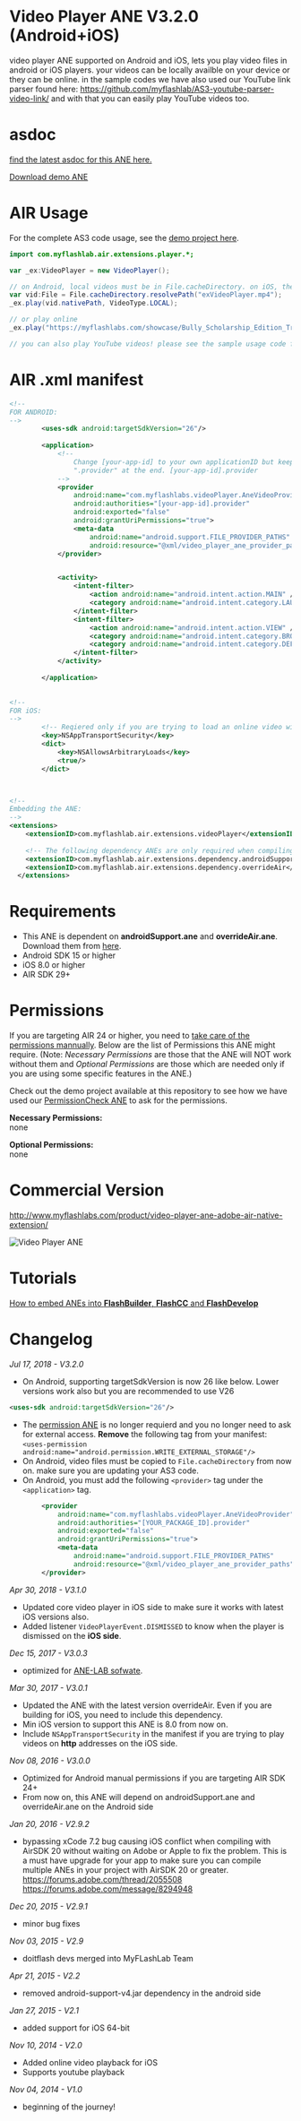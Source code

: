 # Video Player ANE V3.2.0 (Android+iOS)
video player ANE supported on Android and iOS, lets you play video files in android or iOS players. your videos can be locally availble on your device or they can be online. in the sample codes we have also used our YouTube link parser found here: https://github.com/myflashlab/AS3-youtube-parser-video-link/ and with that you can easily play YouTube videos too.

# asdoc
[find the latest asdoc for this ANE here.](http://myflashlab.github.io/asdoc/com/myflashlab/air/extensions/player/package-detail.html)

[Download demo ANE](https://github.com/myflashlab/videoPlayer-ANE/tree/master/AIR/lib)

# AIR Usage
For the complete AS3 code usage, see the [demo project here](https://github.com/myflashlab/videoPlayer-ANE/blob/master/AIR/src/MainFinal.as).

```actionscript
import com.myflashlab.air.extensions.player.*;

var _ex:VideoPlayer = new VideoPlayer();

// on Android, local videos must be in File.cacheDirectory. on iOS, they can be anywhere.
var vid:File = File.cacheDirectory.resolvePath("exVideoPlayer.mp4");
_ex.play(vid.nativePath, VideoType.LOCAL);

// or play online
_ex.play("https://myflashlabs.com/showcase/Bully_Scholarship_Edition_Trailer.mp4", VideoType.ONLINE);

// you can also play YouTube videos! please see the sample usage code for YouTube in the sample project
```

# AIR .xml manifest
```xml
<!--
FOR ANDROID:
-->
		<uses-sdk android:targetSdkVersion="26"/>
		
		<application>
			<!--
				Change [your-app-id] to your own applicationID but keep
				".provider" at the end. [your-app-id].provider
			-->
			<provider
				android:name="com.myflashlabs.videoPlayer.AneVideoProvider"
				android:authorities="[your-app-id].provider"
				android:exported="false"
				android:grantUriPermissions="true">
				<meta-data
					android:name="android.support.FILE_PROVIDER_PATHS"
					android:resource="@xml/video_player_ane_provider_paths"/>
			</provider>


			<activity>
				<intent-filter>
					<action android:name="android.intent.action.MAIN" />
					<category android:name="android.intent.category.LAUNCHER" />
				</intent-filter>
				<intent-filter>
					<action android:name="android.intent.action.VIEW" />
					<category android:name="android.intent.category.BROWSABLE" />
					<category android:name="android.intent.category.DEFAULT" />
				</intent-filter>
			</activity>
			
		</application>

		
<!--
FOR iOS:
-->
		<!-- Reqiered only if you are trying to load an online video with 'http' address -->
		<key>NSAppTransportSecurity</key>
		<dict>
			<key>NSAllowsArbitraryLoads</key>
			<true/>
		</dict>



<!--
Embedding the ANE:
-->
<extensions>
	<extensionID>com.myflashlab.air.extensions.videoPlayer</extensionID>
	
	<!-- The following dependency ANEs are only required when compiling for Android -->
	<extensionID>com.myflashlab.air.extensions.dependency.androidSupport</extensionID>
	<extensionID>com.myflashlab.air.extensions.dependency.overrideAir</extensionID>
  </extensions>
```

# Requirements
* This ANE is dependent on **androidSupport.ane** and **overrideAir.ane**. Download them from [here](https://github.com/myflashlab/common-dependencies-ANE).
* Android SDK 15 or higher
* iOS 8.0 or higher
* AIR SDK 29+

# Permissions
If you are targeting AIR 24 or higher, you need to [take care of the permissions mannually](http://www.myflashlabs.com/adobe-air-app-permissions-android-ios/). Below are the list of Permissions this ANE might require. (Note: *Necessary Permissions* are those that the ANE will NOT work without them and *Optional Permissions* are those which are needed only if you are using some specific features in the ANE.)

Check out the demo project available at this repository to see how we have used our [PermissionCheck ANE](http://www.myflashlabs.com/product/native-access-permission-check-settings-menu-air-native-extension/) to ask for the permissions.

**Necessary Permissions:**  
none

**Optional Permissions:**  
none

# Commercial Version
http://www.myflashlabs.com/product/video-player-ane-adobe-air-native-extension/

![Video Player ANE](https://www.myflashlabs.com/wp-content/uploads/2015/11/product_adobe-air-ane-extension-video-player-595x738.jpg)

# Tutorials
[How to embed ANEs into **FlashBuilder**, **FlashCC** and **FlashDevelop**](https://www.youtube.com/watch?v=Oubsb_3F3ec&list=PL_mmSjScdnxnSDTMYb1iDX4LemhIJrt1O)  

# Changelog
*Jul 17, 2018 - V3.2.0*
* On Android, supporting targetSdkVersion is now 26 like below. Lower versions work also but you are recommended to use V26
```xml
<uses-sdk android:targetSdkVersion="26"/>
```
* The [permission ANE](https://github.com/myflashlab/PermissionCheck-ANE/) is no longer requierd and you no longer need to ask for external access. **Remove** the following tag from your manifest: ```<uses-permission android:name="android.permission.WRITE_EXTERNAL_STORAGE"/>```
* On Android, video files must be copied to ```File.cacheDirectory``` from now on. make sure you are updating your AS3 code.
* On Android, you must add the following ```<provider>``` tag under the ```<application>``` tag.
```xml
        <provider
            android:name="com.myflashlabs.videoPlayer.AneVideoProvider"
            android:authorities="[YOUR_PACKAGE_ID].provider"
            android:exported="false"
            android:grantUriPermissions="true">
            <meta-data
                android:name="android.support.FILE_PROVIDER_PATHS"
                android:resource="@xml/video_player_ane_provider_paths"/>
        </provider>
```

*Apr 30, 2018 - V3.1.0*
* Updated core video player in iOS side to make sure it works with latest iOS versions also.
* Added listener ```VideoPlayerEvent.DISMISSED``` to know when the player is dismissed on the **iOS side**.

*Dec 15, 2017 - V3.0.3*
* optimized for [ANE-LAB sofwate](https://github.com/myflashlab/ANE-LAB).

*Mar 30, 2017 - V3.0.1*
* Updated the ANE with the latest version overrideAir. Even if you are building for iOS, you need to include this dependency.
* Min iOS version to support this ANE is 8.0 from now on.
* Include ```NSAppTransportSecurity``` in the manifest if you are trying to play videos on **http** addresses on the iOS side.

*Nov 08, 2016 - V3.0.0*
* Optimized for Android manual permissions if you are targeting AIR SDK 24+
* From now on, this ANE will depend on androidSupport.ane and overrideAir.ane on the Android side

*Jan 20, 2016 - V2.9.2*
* bypassing xCode 7.2 bug causing iOS conflict when compiling with AirSDK 20 without waiting on Adobe or Apple to fix the problem. This is a must have upgrade for your app to make sure you can compile multiple ANEs in your project with AirSDK 20 or greater. https://forums.adobe.com/thread/2055508 https://forums.adobe.com/message/8294948

*Dec 20, 2015 - V2.9.1*
* minor bug fixes

*Nov 03, 2015 - V2.9*
* doitflash devs merged into MyFLashLab Team

*Apr 21, 2015 - V2.2*
* removed android-support-v4.jar dependency in the android side

*Jan 27, 2015 - V2.1*
* added support for iOS 64-bit

*Nov 10, 2014 - V2.0*
* Added online video playback for iOS
* Supports youtube playback

*Nov 04, 2014 - V1.0*
* beginning of the journey!